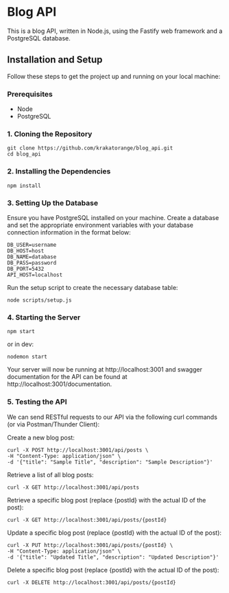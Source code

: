 # Blog API

This is a blog API, written in Node.js, using the Fastify web framework and a PostgreSQL database.

## Installation and Setup

Follow these steps to get the project up and running on your local machine:

### Prerequisites

* Node
* PostgreSQL

### 1. Cloning the Repository

```
git clone https://github.com/krakatorange/blog_api.git
cd blog_api
```

### 2. Installing the Dependencies

```
npm install
```

### 3. Setting Up the Database

Ensure you have PostgreSQL installed on your machine. Create a database and set the appropriate environment variables with your database connection information in the format below:

```
DB_USER=username
DB_HOST=host
DB_NAME=database
DB_PASS=password
DB_PORT=5432
API_HOST=localhost
```

Run the setup script to create the necessary database table:

```
node scripts/setup.js
```

### 4. Starting the Server

```
npm start
```

or in dev:

```
nodemon start
```

Your server will now be running at http://localhost:3001 and swagger documentation for the API can be found at http://localhost:3001/documentation.

### 5. Testing the API

We can send RESTful requests to our API via the following curl commands (or via Postman/Thunder Client):

Create a new blog post:

```
curl -X POST http://localhost:3001/api/posts \
-H "Content-Type: application/json" \
-d '{"title": "Sample Title", "description": "Sample Description"}'
```

Retrieve a list of all blog posts:

```
curl -X GET http://localhost:3001/api/posts
```

Retrieve a specific blog post (replace {postId} with the actual ID of the post):

```
curl -X GET http://localhost:3001/api/posts/{postId}
```

Update a specific blog post (replace {postId} with the actual ID of the post):

```
curl -X PUT http://localhost:3001/api/posts/{postId} \
-H "Content-Type: application/json" \
-d '{"title": "Updated Title", "description": "Updated Description"}'
```

Delete a specific blog post (replace {postId} with the actual ID of the post):

```
curl -X DELETE http://localhost:3001/api/posts/{postId}
```
